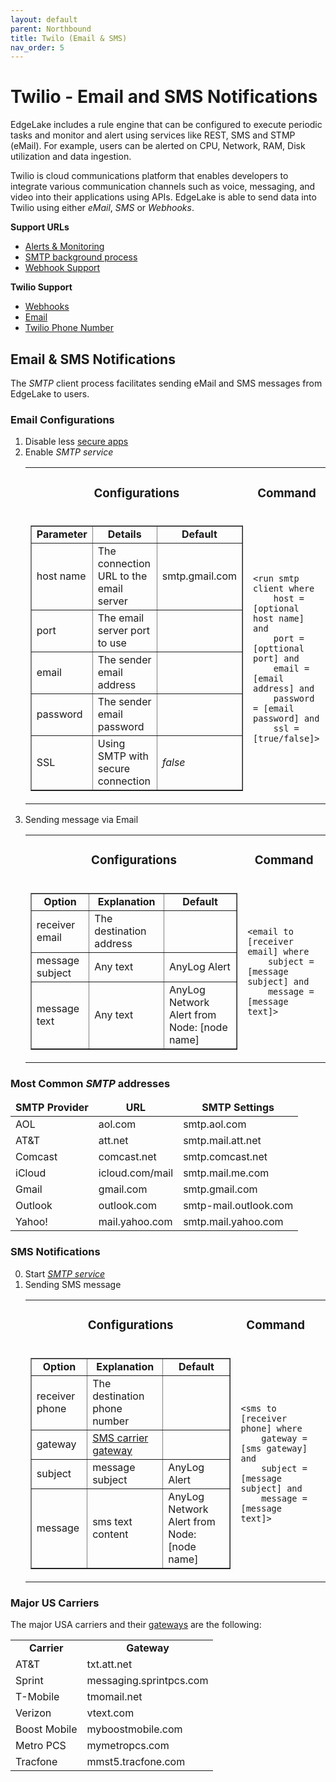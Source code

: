 ```yaml
---
layout: default
parent: Northbound
title: Twilo (Email & SMS) 
nav_order: 5
---
```

# Twilio  - Email and SMS Notifications
EdgeLake includes a rule engine that can be configured to execute periodic tasks and monitor and alert using services 
like REST, SMS and STMP (eMail). For example, users can be alerted on CPU, Network, RAM, Disk utilization and data 
ingestion.

Twilio is  cloud communications platform that enables developers to integrate various communication channels such as voice, 
messaging, and video into their applications using APIs. EdgeLake is able to send data into Twilio using either _eMail_,
_SMS_ or _Webhooks_.

**Support URLs**
* <a href="https://github.com/AnyLog-co/documentation/blob/master/alerts%20and%20monitoring.md#alerts-and-monitoring" target="_blank">Alerts & Monitoring</a>
* <a href="https://github.com/AnyLog-co/documentation/blob/master/background%20processes.md#smtp-client" target="_blank">SMTP background process</a>
* [Webhook Support](notifciation.md)

**Twilio Support**
* <a href="https://www.twilio.com/docs/proxy/api/webhooks#example-webhook-payloads" target="_blank">Webhooks</a>
* <a href="https://www.twilio.com/docs/flex/admin-guide/setup/email/address-creation" target="_blank">Email</a>
* <a href="https://www.twilio.com/docs/phone-numbers" target="_blank">Twilio Phone Number</a>

## Email & SMS Notifications
The _SMTP_ client process facilitates sending eMail and SMS messages from EdgeLake to users.  

### Email Configurations
<ol start="1">
    <li>Disable less <a href="https://support.google.com/accounts/answer/6010255?hl=en&visit_id=638521804216877928-230827673&p=less-secure-apps&rd=1" target="_blank">secure apps</a></li>
    <li>Enable <i>SMTP service</i>
        <table style="border: none;">
    <tr>
        <td align="center"><h3>Configurations</h3></td>
        <td align="center"><h3>Command</h3></td>
    </tr>
    <tr>
        <td>
            <table border="1">
                <tr>
                    <td align="center"><b>Parameter</b></td>
                    <td align="center"><b>Details</b></td>
                    <td align="center"><b>Default</b></td>
                </tr>
                <tr>
                    <td>host name</td>
                    <td>The connection URL to the email server</td>
                    <td>smtp.gmail.com</td>
                </tr>
                <tr>
                    <td>port</td>
                    <td>The email server port to use</td>
                    <td></td>
                </tr>
                <tr>
                    <td>email</td>
                    <td>The sender email address</td>
                    <td></td>
                </tr>
                <tr>
                    <td>password</td>
                    <td>The sender email password</td>
                    <td></td>
                </tr>
                <tr>
                    <td>SSL</td>
                    <td>Using SMTP with secure connection</td>
                    <td><i>false</i></td>
                </tr>
            </table>
        </td>
        <td>
            <pre class="code-frame"><code class="language-anylog">&lt;run smtp client where 
    host = [optional host name] and 
    port = [opttional port] and 
    email = [email address] and 
    password = [email password] and 
    ssl = [true/false]&gt;</code></pre>
        </td>
    </tr>
</table>
    </li>
    <li>Sending message via Email
        <table style="border: none;">
    <tr>
        <td align="center"><h3>Configurations</h3></td>
        <td align="center"><h3>Command</h3></td>
    </tr>
    <tr>
        <td>
            <table border="1">
                <tr>
                    <td align="center"><b>Option</b></td>
                    <td align="center"><b>Explanation</b></td>
                    <td align="center"><b>Default</b></td>
                </tr>
                <tr>
                    <td>receiver email</td>
                    <td>The destination address</td>
                    <td></td>
                </tr>
                <tr>
                    <td>message subject</td>
                    <td>Any text</td>
                    <td>AnyLog Alert</td>
                </tr>
                <tr>
                    <td>message text</td>
                    <td>Any text</td>
                    <td>AnyLog Network Alert from Node: [node name]</td>
                </tr>
            </table>
        </td>
        <td>
            <pre class="code-frame"><code class="language-anylog">&lt;email to [receiver email] where 
    subject = [message subject] and
    message = [message text]&gt;</code></pre>
        </td>
    </tr>
</table>
    </li>
</ol>

<h3>Most Common <i>SMTP</i> addresses</h3>
<table>
    <thead>
        <tr>
            <td align="center"><b>SMTP Provider</b></td>
            <td align="center"><b>URL</b></td>
            <td align="center"><b>SMTP Settings</b></td>
        </tr>
    </thead>
    <tbody>
        <tr>
            <td>AOL</td>
            <td>aol.com</td>
            <td>smtp.aol.com</td>
        </tr>
        <tr>
            <td>AT&T</td>
            <td>att.net</td>
            <td>smtp.mail.att.net</td>
        </tr>
        <tr>
            <td>Comcast</td>
            <td>comcast.net</td>
            <td>smtp.comcast.net</td>
        </tr>
        <tr>
            <td>iCloud</td>
            <td>icloud.com/mail</td>
            <td>smtp.mail.me.com</td>
        </tr>
        <tr>
            <td>Gmail</td>
            <td>gmail.com</td>
            <td>smtp.gmail.com</td>
        </tr>
        <tr>
            <td>Outlook</td>
            <td>outlook.com</td>
            <td>smtp-mail.outlook.com</td>
        </tr>
        <tr>
            <td>Yahoo!</td>
            <td>mail.yahoo.com</td>
            <td>smtp.mail.yahoo.com</td>
        </tr>
    </tbody>
</table>

### SMS Notifications
<ol start="0">
    <li>Start <i><a href="#email-configurations">SMTP service</a></i>
    <li>Sending SMS message
        <table style="border: none;">
            <tr>
                <td align="center"><h3>Configurations</h3></td>
                <td align="center"><h3>Command</h3></td>
            </tr>
            <tr>
                <td>
                    <table border="1">
                        <tr>
                            <td align="center"><b>Option</b></td>
                            <td align="center"><b>Explanation</b></td>
                            <td align="center"><b>Default</b></td>
                        </tr>
                        <tr>
                            <td>receiver phone</td>
                            <td>The destination phone number</td>
                            <td></td>
                        </tr>
                        <tr>
                            <td>gateway</td>
                            <td><a href="#major-us-carriers">SMS carrier gateway</a></td>
                            <td></td>
                        </tr>
                        <tr>
                            <td>subject</td>
                            <td>message subject</td>
                            <td>AnyLog Alert</td>
                        </tr>
                        <tr>
                            <td>message</td>
                            <td>sms text content</td>
                            <td>AnyLog Network Alert from Node: [node name]</td>
                        </tr>
                    </table>
                </td>
                <td>
                    <pre class="code-frame"><code class="language-anylog">&lt;sms to [receiver phone] where 
    gateway = [sms gateway] and 
    subject = [message subject] and 
    message = [message text]&gt;</code></pre>
                </td>
                <td>
                </td>
            </tr>
        </table>
    </li>
</ol>

<h3>Major US Carriers</h3> 

The major USA carriers and their <a href="https://en.wikipedia.org/wiki/SMS_gateway" target="_blank">gateways</a> are the following:

<table>
    <tr>
        <td align="center"><b>Carrier</b></td>
        <td align="center"><b>Gateway</b></td>
    </tr>
    <tr>
        <td>AT&T</td>
        <td>txt.att.net</td>
    </tr>
    <tr>
        <td>Sprint</td>
        <td>messaging.sprintpcs.com</td>
    </tr>
    <tr>
        <td>T-Mobile</td>
        <td>tmomail.net</td>
    </tr>
    <tr>
        <td>Verizon</td>
        <td>vtext.com</td>
    </tr>
    <tr>
        <td>Boost Mobile</td>
        <td>myboostmobile.com</td>
    </tr>
    <tr>
        <td>Metro PCS</td>
        <td>mymetropcs.com</td>
    </tr>
    <tr>
        <td>Tracfone</td>
        <td>mmst5.tracfone.com</td>
    </tr> 
</table>
